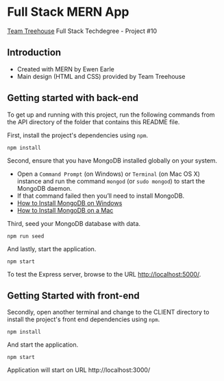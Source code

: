# Full Stack MERN App

<a href="https://teamtreehouse.com" target="_blank">Team Treehouse</a> Full Stack Techdegree - Project #10

## Introduction

* Created with MERN by Ewen Earle
* Main design (HTML and CSS) provided by Team Treehouse

## Getting started with back-end

To get up and running with this project, run the following commands from the API directory of the folder that contains this README file.

First, install the project's dependencies using `npm`.

```
npm install

```

Second, ensure that you have MongoDB installed globally on your system.

* Open a `Command Prompt` (on Windows) or `Terminal` (on Mac OS X) instance and run the command `mongod` (or `sudo mongod`) to start the MongoDB daemon.
* If that command failed then you’ll need to install MongoDB.
* [How to Install MongoDB on Windows](http://treehouse.github.io/installation-guides/windows/mongo-windows.html)
* [How to Install MongoDB on a Mac](http://treehouse.github.io/installation-guides/mac/mongo-mac.html)

Third, seed your MongoDB database with data.

```
npm run seed
```

And lastly, start the application.

```
npm start
```

To test the Express server, browse to the URL [http://localhost:5000/](http://localhost:5000/).

## Getting Started with front-end

Secondly, open another terminal and change to the CLIENT directory to install the project's front end dependencies using `npm`.

```
npm install

```
And start the application.

```
npm start
```

Application will start on URL http://localhost:3000/